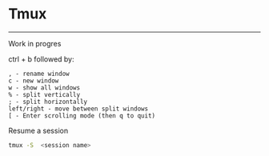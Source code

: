 # Tmux

---

Work in progres

ctrl + b followed by:
~~~
, - rename window
c - new window
w - show all windows
% - split vertically
; - split horizontally
left/right - move between split windows
[ - Enter scrolling mode (then q to quit)
~~~

Resume a session
~~~bash
tmux -S  <session name>
~~~

